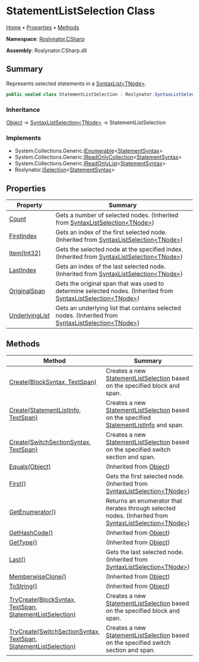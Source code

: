 <a name="_Top"></a>

# StatementListSelection Class

[Home](../../../README.md#_Top) &#x2022; [Properties](#properties) &#x2022; [Methods](#methods)

**Namespace**: [Roslynator.CSharp](../README.md#_Top)

**Assembly**: Roslynator\.CSharp\.dll

## Summary

Represents selected statements in a [SyntaxList\<TNode>](https://docs.microsoft.com/en-us/dotnet/api/microsoft.codeanalysis.syntaxlist-1)\.

```csharp
public sealed class StatementListSelection : Roslynator.SyntaxListSelection<Microsoft.CodeAnalysis.CSharp.Syntax.StatementSyntax>
```

### Inheritance

[Object](https://docs.microsoft.com/en-us/dotnet/api/system.object) &#x2192; [SyntaxListSelection\<TNode>](../../SyntaxListSelection-1/README.md#_Top) &#x2192; StatementListSelection

### Implements

* System\.Collections\.Generic\.[IEnumerable](https://docs.microsoft.com/en-us/dotnet/api/system.collections.generic.ienumerable-1)\<[StatementSyntax](https://docs.microsoft.com/en-us/dotnet/api/microsoft.codeanalysis.csharp.syntax.statementsyntax)>
* System\.Collections\.Generic\.[IReadOnlyCollection](https://docs.microsoft.com/en-us/dotnet/api/system.collections.generic.ireadonlycollection-1)\<[StatementSyntax](https://docs.microsoft.com/en-us/dotnet/api/microsoft.codeanalysis.csharp.syntax.statementsyntax)>
* System\.Collections\.Generic\.[IReadOnlyList](https://docs.microsoft.com/en-us/dotnet/api/system.collections.generic.ireadonlylist-1)\<[StatementSyntax](https://docs.microsoft.com/en-us/dotnet/api/microsoft.codeanalysis.csharp.syntax.statementsyntax)>
* Roslynator\.[ISelection](../../ISelection-1/README.md#_Top)\<[StatementSyntax](https://docs.microsoft.com/en-us/dotnet/api/microsoft.codeanalysis.csharp.syntax.statementsyntax)>

## Properties

| Property | Summary |
| -------- | ------- |
| [Count](../../SyntaxListSelection-1/Count/README.md#_Top) | Gets a number of selected nodes\. \(Inherited from [SyntaxListSelection\<TNode>](../../SyntaxListSelection-1/README.md#_Top)\) |
| [FirstIndex](../../SyntaxListSelection-1/FirstIndex/README.md#_Top) | Gets an index of the first selected node\. \(Inherited from [SyntaxListSelection\<TNode>](../../SyntaxListSelection-1/README.md#_Top)\) |
| [Item\[Int32\]](../../SyntaxListSelection-1/Item/README.md#_Top) | Gets the selected node at the specified index\. \(Inherited from [SyntaxListSelection\<TNode>](../../SyntaxListSelection-1/README.md#_Top)\) |
| [LastIndex](../../SyntaxListSelection-1/LastIndex/README.md#_Top) | Gets an index of the last selected node\. \(Inherited from [SyntaxListSelection\<TNode>](../../SyntaxListSelection-1/README.md#_Top)\) |
| [OriginalSpan](../../SyntaxListSelection-1/OriginalSpan/README.md#_Top) | Gets the original span that was used to determine selected nodes\. \(Inherited from [SyntaxListSelection\<TNode>](../../SyntaxListSelection-1/README.md#_Top)\) |
| [UnderlyingList](../../SyntaxListSelection-1/UnderlyingList/README.md#_Top) | Gets an underlying list that contains selected nodes\. \(Inherited from [SyntaxListSelection\<TNode>](../../SyntaxListSelection-1/README.md#_Top)\) |

## Methods

| Method | Summary |
| ------ | ------- |
| [Create(BlockSyntax, TextSpan)](Create/README.md#Roslynator_CSharp_StatementListSelection_Create_Microsoft_CodeAnalysis_CSharp_Syntax_BlockSyntax_Microsoft_CodeAnalysis_Text_TextSpan_) | Creates a new [StatementListSelection](#_Top) based on the specified block and span\. |
| [Create(StatementListInfo, TextSpan)](Create/README.md#Roslynator_CSharp_StatementListSelection_Create_Roslynator_CSharp_Syntax_StatementListInfo__Microsoft_CodeAnalysis_Text_TextSpan_) | Creates a new [StatementListSelection](#_Top) based on the specified [StatementListInfo](../Syntax/StatementListInfo/README.md#_Top) and span\. |
| [Create(SwitchSectionSyntax, TextSpan)](Create/README.md#Roslynator_CSharp_StatementListSelection_Create_Microsoft_CodeAnalysis_CSharp_Syntax_SwitchSectionSyntax_Microsoft_CodeAnalysis_Text_TextSpan_) | Creates a new [StatementListSelection](#_Top) based on the specified switch section and span\. |
| [Equals(Object)](https://docs.microsoft.com/en-us/dotnet/api/system.object.equals) |  \(Inherited from [Object](https://docs.microsoft.com/en-us/dotnet/api/system.object)\) |
| [First()](../../SyntaxListSelection-1/First/README.md#_Top) | Gets the first selected node\. \(Inherited from [SyntaxListSelection\<TNode>](../../SyntaxListSelection-1/README.md#_Top)\) |
| [GetEnumerator()](../../SyntaxListSelection-1/GetEnumerator/README.md#_Top) | Returns an enumerator that iterates through selected nodes\. \(Inherited from [SyntaxListSelection\<TNode>](../../SyntaxListSelection-1/README.md#_Top)\) |
| [GetHashCode()](https://docs.microsoft.com/en-us/dotnet/api/system.object.gethashcode) |  \(Inherited from [Object](https://docs.microsoft.com/en-us/dotnet/api/system.object)\) |
| [GetType()](https://docs.microsoft.com/en-us/dotnet/api/system.object.gettype) |  \(Inherited from [Object](https://docs.microsoft.com/en-us/dotnet/api/system.object)\) |
| [Last()](../../SyntaxListSelection-1/Last/README.md#_Top) | Gets the last selected node\. \(Inherited from [SyntaxListSelection\<TNode>](../../SyntaxListSelection-1/README.md#_Top)\) |
| [MemberwiseClone()](https://docs.microsoft.com/en-us/dotnet/api/system.object.memberwiseclone) |  \(Inherited from [Object](https://docs.microsoft.com/en-us/dotnet/api/system.object)\) |
| [ToString()](https://docs.microsoft.com/en-us/dotnet/api/system.object.tostring) |  \(Inherited from [Object](https://docs.microsoft.com/en-us/dotnet/api/system.object)\) |
| [TryCreate(BlockSyntax, TextSpan, StatementListSelection)](TryCreate/README.md#Roslynator_CSharp_StatementListSelection_TryCreate_Microsoft_CodeAnalysis_CSharp_Syntax_BlockSyntax_Microsoft_CodeAnalysis_Text_TextSpan_Roslynator_CSharp_StatementListSelection__) | Creates a new [StatementListSelection](#_Top) based on the specified block and span\. |
| [TryCreate(SwitchSectionSyntax, TextSpan, StatementListSelection)](TryCreate/README.md#Roslynator_CSharp_StatementListSelection_TryCreate_Microsoft_CodeAnalysis_CSharp_Syntax_SwitchSectionSyntax_Microsoft_CodeAnalysis_Text_TextSpan_Roslynator_CSharp_StatementListSelection__) | Creates a new [StatementListSelection](#_Top) based on the specified switch section and span\. |

